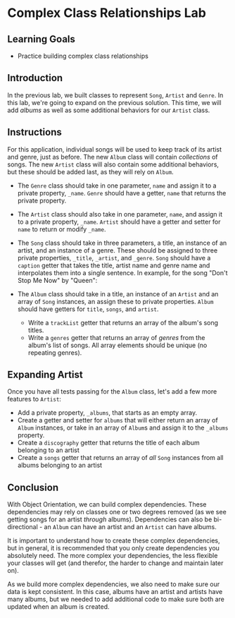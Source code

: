 # Complex Class Relationships Lab

## Learning Goals

- Practice building complex class relationships

## Introduction

In the previous lab, we built classes to represent `Song`, `Artist` and `Genre`.
In this lab, we're going to expand on the previous solution. This time, we will
add _albums_ as well as some additional behaviors for our `Artist` class.

## Instructions

For this application, individual songs will be used to keep track of its artist
and genre, just as before. The new `Album` class will contain _collections_ of
songs. The new `Artist` class will also contain some additional behaviors, but
these should be added last, as they will rely on `Album`.

- The `Genre` class should take in one parameter, `name` and assign it to a
  private property, `_name`. `Genre` should have a getter, `name` that returns
  the private property.

- The `Artist` class should also take in one parameter, `name`, and assign it
  to a private property, `_name`. `Artist` should have a getter and setter for
  `name` to return or modify `_name`.

- The `Song` class should take in three parameters, a title, an instance of an
  artist, and an instance of a genre. These should be assigned to three private
  properties, `_title`, `_artist`, and `_genre`. `Song` should have a `caption`
  getter that takes the title, artist name and genre name and interpolates them
  into a single sentence. In example, for the song "Don't Stop Me Now" by "Queen":

- The `Album` class should take in a title, an instance of an `Artist`
  and an array of `Song` instances, an assign these to private properties.
  `Album` should have getters for `title`, `songs`, and `artist`.

  - Write a `trackList` getter that returns an array of the album's song
    titles.
  - Write a `genres` getter that returns an array of _genres_ from the
    album's list of songs. All array elements should be unique (no repeating
    genres).

## Expanding Artist

Once you have all tests passing for the `Album` class, let's add a few more
features to `Artist`:

- Add a private property, `_albums`, that starts as an empty array.
- Create a getter and setter for `albums` that will either return an array
  of `Album` instances, or take in an array of `Album`s and assign it to the
  `_albums` property.
- Create a `discography` getter that returns the title of each album belonging
  to an artist
- Create a `songs` getter that returns an array of _all_ `Song` instances from
  all albums belonging to an artist

## Conclusion

With Object Orientation, we can build complex dependencies. These dependencies
may rely on classes one or two degrees removed (as we see getting songs for
an artist _through_ albums). Dependencies can also be bi-directional - an
`Album` can have an artist and an `Artist` can have albums.

It is important to understand how to create these complex dependencies, but in
general, it is recommended that you only create dependencies you absolutely
need. The more complex your dependencies, the less flexible your classes will
get (and therefor, the harder to change and maintain later on).

As we build more complex dependencies, we also need to make sure our data
is kept consistent. In this case, albums have an artist and artists have many
albums, but we needed to add additional code to make sure both are updated
when an album is created.
